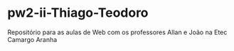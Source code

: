 # pw2-ii-Thiago-Teodoro
Repositório para as aulas de Web com os professores Allan e João na Etec Camargo Aranha


